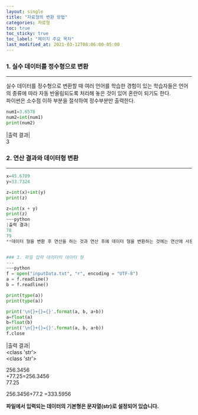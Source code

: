 ```yaml
---
layout: single
title: "자료형의 변환 방법"
categories: 자료형
toc: true
toc_sticky: true
toc_label: "페이지 주요 목차"
last_modified_at: 2021-03-12T08:06:00-05:00
---
```


### 1. 실수 데이터를 정수형으로 변환
---
실수 데이터를 정수형으로 변환할 때 여러 언어를 학습한 경험이 있는 학습자들은 언어의 종류에 따라 자동 반올림되도록 처리해 놓은 것이 있어 혼란이 되기도 한다.  
파이썬은 소수점 이하 부분을 절삭하여 정수부분만 출력한다.
~~~python
num1=3.6578
num2=int(num1)
print(num2)
~~~
|출력 결과|  
3


### 2. 연산 결과와 데이터형 변환
---
~~~python
x=45.6789
y=33.7324

z=int(x)+int(y)
print(z)

z=int(x + y)
print(z)
~~~python
|출력 결과|  
78  
79  
**데이터 형을 변환 후 연산을 하는 것과 연산 후에 데이터 형을 변환하는 것에는 연산에 사용되는 값에 따라 결과가 다를 수 있습니다.**


### 3. 파일 입력 데이터의 데이터 형
---
~~~python
f = open("inputData.txt", "r", encoding = "UTF-8")
a = f.readline()
b = f.readline()

print(type(a))
print(type(a))

print('\n{}+{}={}'.format(a, b, a+b))
a=float(a)
b=float(b)
print('\n{}+{}={}'.format(a, b, a+b))
f.close
~~~
|출력 결과|  
<class 'str'>  
<class 'str'>  

256.3456  
+77.25=256.3456  
77.25  

256.3456+77.2 =333.5956  

**파일에서 입력되는 데이터의 기본형은 문자열(str)로 설정되어 있습니다.**
